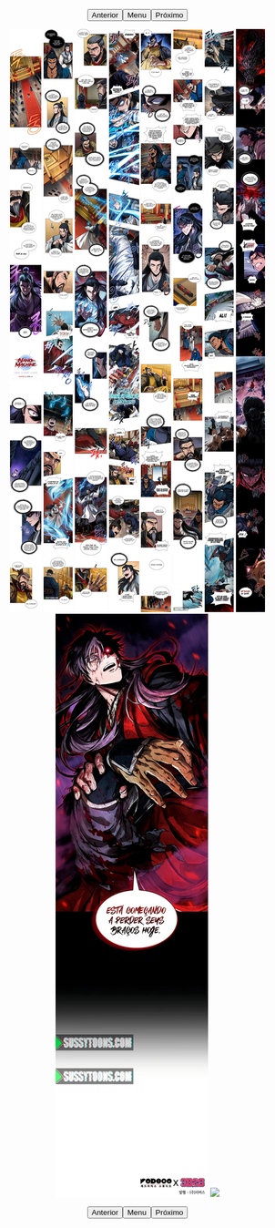 <p style="text-align: center;"><button name="anterior" onclick="./chap-0222/readme.md">Anterior</button><button name="menu" onclick="./readme.md">Menu</button><button name="próximo" onclick="./chap-0224/readme.md">Próximo</button></p> <p style="text-align: center;"><img src="002.jpg"> <img src="003.jpg"> <img src="004.jpg"> <img src="005.jpg"> <img src="006.jpg"> <img src="007.jpg"> <img src="008.jpg"> <img src="009.jpg"> <img src="010.jpg"> <img src="readme.md"> </p> <p style="text-align: center;"><button name="anterior" onclick="./chap-0222/readme.md">Anterior</button><button name="menu" onclick="./readme.md">Menu</button><button name="próximo" onclick="./chap-0224/readme.md">Próximo</button></p>